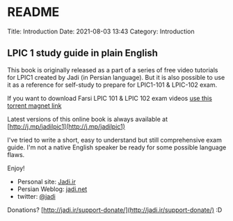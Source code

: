 # README

Title: Introduction Date: 2021-08-03 13:43 Category: Introduction

## LPIC 1 study guide in plain English

This book is originally released as a part of a series of free video tutorials for LPIC1 created by Jadi \(in Persian language\). But it is also possible to use it as a reference for self-study to prepare for LPIC1-101 & LPIC-102 exam.

If you want to download Farsi LPIC 101 & LPIC 102 exam videos [use this torrent magnet link](magnet:?xt=urn:btih:e003aba9b19bee27dab9085f79afb4ed88d856b2&dn=Jadi-net-LPIC1-Exam101and102-version1.0-July2016&tr=udp%3a%2f%2fdenis.stalker.h3q.com%3a6969%2fannounce&tr=http%3a%2f%2fopen.tracker.thepiratebay.org%2fannounce&tr=http%3a%2f%2fdenis.stalker.h3q.com%3a6969%2fannounce&tr=http%3a%2f%2fwww.sumotracker.com%2fannounce&tr=http%3a%2f%2fwww.torrent-downloads.to%3a2710%2fannounce)

Latest versions of this online book is always available at [http://j.mp/jadilpic1](http://j.mp/jadilpic1)

I've tried to write a short, easy to understand but still comprehensive exam guide. I'm not a native English speaker be ready for some possible language flaws.

Enjoy!

* Personal site: [Jadi.ir](http://jadi.ir)
* Persian Weblog: [jadi.net](http://jadi.net)
* twitter: [@jadi](http://twitter.com/jadi)

Donations? [http://jadi.ir/support-donate/](http://jadi.ir/support-donate/) :D
